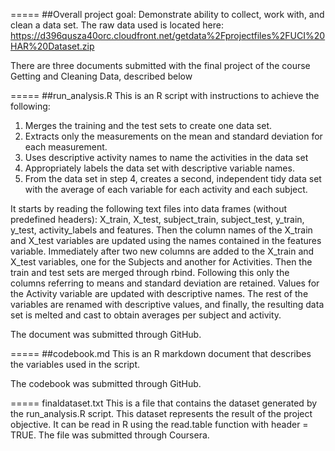 =====
##Overall project goal:
Demonstrate ability to collect, work with, and clean a data set. The raw data used is located here:
https://d396qusza40orc.cloudfront.net/getdata%2Fprojectfiles%2FUCI%20HAR%20Dataset.zip

There are three documents submitted with the final project of the course Getting and Cleaning Data, described below

=====
##run_analysis.R
This is an R script with instructions to achieve the following:
1. Merges the training and the test sets to create one data set.
2. Extracts only the measurements on the mean and standard deviation for each measurement.
3. Uses descriptive activity names to name the activities in the data set
4. Appropriately labels the data set with descriptive variable names.
5. From the data set in step 4, creates a second, independent tidy data set with the average of each variable for each activity and each subject.

It starts by reading the following text files into data frames (without predefined headers): X_train, X_test, subject_train, subject_test, y_train, y_test, activity_labels and features. Then the column names of the X_train and X_test variables are updated using the names contained in the features variable. Immediately after two new columns are added to the X_train and X_test variables, one for the Subjects and another for Activities. Then the train and test sets are merged through rbind. Following this only the columns referring to means and standard deviation are retained. Values for the Activity variable are updated with descriptive names. The rest of the variables are renamed with descriptive values, and finally, the resulting data set is melted and cast to obtain averages per subject and activity.

The document was submitted through GitHub.

=====
##codebook.md
This is an R markdown document that describes the variables used in the script.

The codebook was submitted through GitHub.

=====
finaldataset.txt
This is a file that contains the dataset generated by the run_analysis.R script. This dataset represents the result of the project objective. It can be read in R using the read.table function with header = TRUE.
The file was submitted through Coursera.